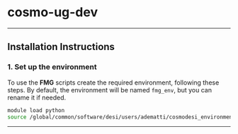 # cosmo-ug-dev
----
## **Installation Instructions**

### 1. **Set up the environment**
To use the **FMG** scripts create the required environment, following these steps. By default, the environment will be named `fmg_env`, but you can rename it if needed.

```bash
module load python
source /global/common/software/desi/users/adematti/cosmodesi_environment.sh main
```
-----
